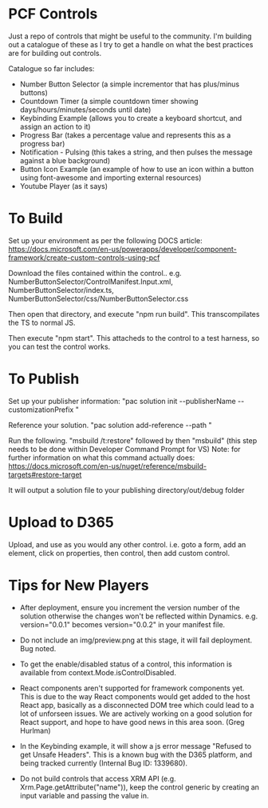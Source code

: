 # PCF Controls

Just a repo of controls that might be useful to the community.  I'm building out a catalogue of these as I try to get a handle on what the best practices are for building out controls.

Catalogue so far includes:
* Number Button Selector (a simple incrementor that has plus/minus buttons)
* Countdown Timer (a simple countdown timer showing days/hours/minutes/seconds until date)
* Keybinding Example (allows you to create a keyboard shortcut, and assign an action to it)
* Progress Bar (takes a percentage value and represents this as a progress bar)
* Notification - Pulsing (this takes a string, and then pulses the message against a blue background)
* Button Icon Example (an example of how to use an icon within a button using font-awesome and importing external resources)
* Youtube Player (as it says)

# To Build
Set up your environment as per the following DOCS article:
https://docs.microsoft.com/en-us/powerapps/developer/component-framework/create-custom-controls-using-pcf

Download the files contained within the control.. e.g. NumberButtonSelector/ControlManifest.Input.xml, NumberButtonSelector/index.ts, NumberButtonSelector/css/NumberButtonSelector.css

Then open that directory, and execute "npm run build".  This transcompilates the TS to normal JS.

Then execute "npm start".  This attacheds to the control to a test harness, so you can test the control works.

# To Publish
Set up your publisher information:
"pac solution init --publisherName <enter your publisher name> --customizationPrefix <enter your publisher name>"

Reference your solution.
"pac solution add-reference --path <path or relative path of your PowerApps component framework project on disk>"
  
Run the following.
"msbuild /t:restore" followed by then "msbuild"  (this step needs to be done within Developer Command Prompt for VS)
Note: for further information on what this command actually does:
https://docs.microsoft.com/en-us/nuget/reference/msbuild-targets#restore-target



It will output a solution file to your publishing directory/out/debug folder

# Upload to D365

Upload, and use as you would any other control.  i.e. goto a form, add an element, click on properties, then control, then add custom control.


# Tips for New Players

* After deployment, ensure you increment the version number of the solution otherwise the changes won't be reflected within Dynamics.
e.g. version="0.0.1" becomes version="0.0.2" in your manifest file.
  <control namespace="ControlsAndrewLy" constructor="CountDownTimer" version="0.0.2" display-name-key="Countdown Timer Control" 
  description-key="A simple countdown timer, takes a date as an input" control-type="standard">
  
* Do not include an img/preview.png at this stage, it will fail deployment.  Bug noted.

* To get the enable/disabled status of a control, this information is available from context.Mode.isControlDisabled.

* React components aren't supported for framework components yet. This is due to the way React components would get added to the host React app, basically as a disconnected DOM tree which could lead to a lot of unforseen issues. We are actively working on a good solution for React support, and hope to have good news in this area soon. (Greg Hurlman)

* In the Keybinding example, it will show a js error message "Refused to get Unsafe Headers".   This is a known bug with the D365 platform, and being tracked currently (Internal Bug ID: 1339680).

* Do not build controls that access XRM API (e.g. Xrm.Page.getAttribute("name")), keep the control generic by creating an input variable and passing the value in.


